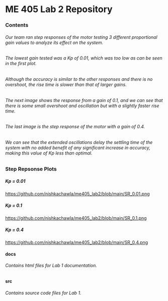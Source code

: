 # ME 405 Lab 2 Repository

### Contents
###### Our team ran step responses of the motor testing 3 different proportional gain values to analyze its effect on the system. 
###### The lowest gain tested was a Kp of 0.01, which was too low as can be seen in the first plot. 
###### Although the accuracy is similar to the other responses and there is no overshoot, the rise time is slower than that of larger gains. 
###### The next image shows the response from a gain of 0.1, and we can see that there is some small overshoot and oscillation but with a slightly faster rise time.
###### The last image is the step response of the motor with a gain of 0.4. 
###### We can see that the extended oscillations delay the settling time of the system with no added benefit of any significant increase in accuracy, making this value of Kp less than optimal.

### Step Repsonse Plots
##### Kp = 0.01
https://github.com/nishkachawla/me405_lab2/blob/main/SR_0.01.png

##### Kp = 0.1
https://github.com/nishkachawla/me405_lab2/blob/main/SR_0.1.png

##### Kp = 0.4
https://github.com/nishkachawla/me405_lab2/blob/main/SR_0.4.png


#### docs
###### Contains html files for Lab 1 documentation. 

#### src
###### Contains source code files for Lab 1. 
